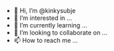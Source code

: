 - 👋 Hi, I’m @kinkysubje
- 👀 I’m interested in ...
- 🌱 I’m currently learning ...
- 💞️ I’m looking to collaborate on ...
- 📫 How to reach me ...

<!---
kinkysubje/kinkysubje is a ✨ special ✨ repository because its `README.md` (this file) appears on your GitHub profile.
You can click the Preview link to take a look at your changes.
--->
